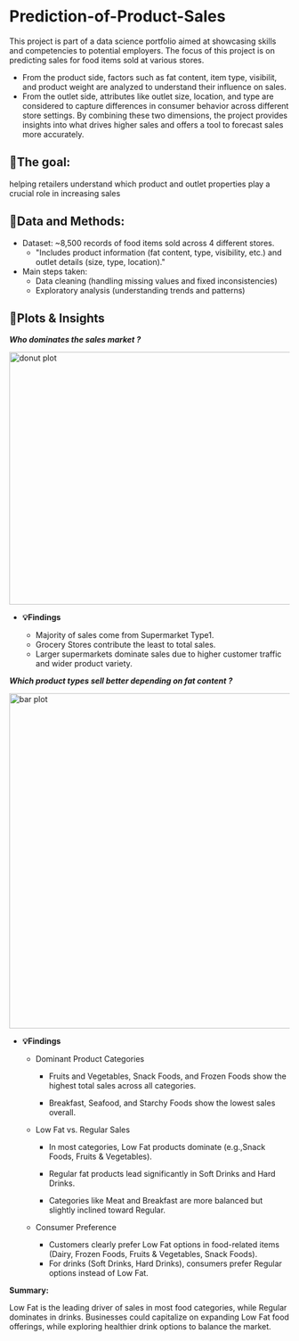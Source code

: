 # Prediction-of-Product-Sales

This project is part of a data science portfolio aimed at showcasing skills and competencies to potential employers. The focus of this project is on predicting sales for food items sold at various stores. 
  - From the product side, factors such as fat content, item type, visibilit, and product weight are analyzed to understand their influence on sales.
  - From the outlet side, attributes like outlet size, location, and type are considered to capture differences in consumer behavior across different store settings.
By combining these two dimensions, the project provides insights into what drives higher sales and offers a tool to forecast sales more accurately.

**📌The goal:**
---
helping retailers understand which product and outlet properties play a crucial role in increasing sales

**📌Data and Methods:**
---
- Dataset: ~8,500 records of food items sold across 4 different stores.
  - "Includes product information (fat content, type, visibility, etc.) and outlet details (size, type, location)."
- Main steps taken:
  - Data cleaning (handling missing values and fixed inconsistencies)
  - Exploratory analysis (understanding trends and patterns)

**📌Plots & Insights**
---
***Who dominates the sales market ?***

<img width="635" height="453" alt="donut plot" src="https://github.com/user-attachments/assets/28f60d0e-f24b-412f-8317-8bbcba52b39a" />

- **💡Findings**

    - Majority of sales come from Supermarket Type1.
    - Grocery Stores contribute the least to total sales.
    - Larger supermarkets dominate sales due to higher customer traffic and wider product variety.



***Which product types sell better depending on fat content ?***

<img width="850" height="601" alt="bar plot" src="https://github.com/user-attachments/assets/c421db21-0f48-455b-b1a0-d84e10f18d1d" />

- **💡Findings**
    - Dominant Product Categories

        - Fruits and Vegetables, Snack Foods, and Frozen Foods show the highest total sales across all categories.

        - Breakfast, Seafood, and Starchy Foods show the lowest sales overall.

    - Low Fat vs. Regular Sales

        - In most categories, Low Fat products dominate (e.g.,Snack Foods, Fruits & Vegetables).

        - Regular fat products lead significantly in Soft Drinks and Hard Drinks.

        - Categories like Meat and Breakfast are more balanced but slightly inclined toward Regular.
    - Consumer Preference
        - Customers clearly prefer Low Fat options in food-related items (Dairy, Frozen Foods, Fruits & Vegetables, Snack Foods).
        - For drinks (Soft Drinks, Hard Drinks), consumers prefer Regular options instead of Low Fat.
    
**Summary:**

Low Fat is the leading driver of sales in most food categories, while Regular dominates in drinks. Businesses could capitalize on expanding Low Fat food offerings, while exploring healthier drink options to balance the market.





